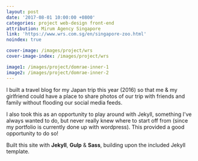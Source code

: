 ```yaml
---
layout: post
date: '2017-08-01 10:00:00 +0800'
categories: project web-design front-end
attribution: Mirum Agency Singapore 
link: 'https://www.wrs.com.sg/en/singapore-zoo.html'
noindex: true

cover-image: /images/project/wrs
cover-image-index: /images/project/wrs

image1: /images/project/domrae-inner-1
image2: /images/project/domrae-inner-2
---
```


I built a travel blog for my Japan trip this year (2016) so that me &amp; my girlfriend could have a place to share photos of our trip with friends and family without flooding our social media feeds.

I also took this as an opportunity to play around with Jekyll, something I've always wanted to do, but never really knew where to start off from (since my portfolio is currently done up with wordpress). This provided a good opportunity to do so!

Built this site with **Jekyll**, **Gulp** & **Sass**, building upon the included Jekyll template.
